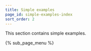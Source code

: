 ```yaml
---
title: Simple examples
page_id: simple-examples-index
sort_order: 2
---
```

This section contains simple examples.

{% sub_page_menu %}
